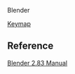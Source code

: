 Blender

[Keymap](keymap.md)

## Reference
[Blender 2.83 Manual](https://docs.blender.org/manual/en/2.83/interface/index.html)
